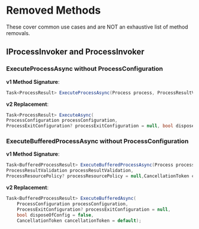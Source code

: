 # Removed Methods
These cover common use cases and are NOT an exhaustive list of method removals.

## IProcessInvoker and ProcessInvoker

### ExecuteProcessAsync without ProcessConfiguration

**v1 Method Signature**:
```csharp
Task<ProcessResult> ExecuteProcessAsync(Process process, ProcessResultValidation processResultValidation, ProcessResourcePolicy? processResourcePolicy = null, CancellationToken cancellationToken = default);
```

**v2 Replacement**:
```csharp
Task<ProcessResult> ExecuteAsync(
ProcessConfiguration processConfiguration,
ProcessExitConfiguration? processExitConfiguration = null, bool disposeOfConfig = false,CancellationToken cancellationToken = default);
```

### ExecuteBufferedProcessAsync without ProcessConfiguration

**v1 Method Signature**:
```csharp
Task<BufferedProcessResult> ExecuteBufferedProcessAsync(Process process,
ProcessResultValidation processResultValidation,
ProcessResourcePolicy? processResourcePolicy = null,CancellationToken cancellationToken = default);
```

**v2 Replacement**:
```csharp
Task<BufferedProcessResult> ExecuteBufferedAsync(
    ProcessConfiguration processConfiguration,
    ProcessExitConfiguration? processExitConfiguration = null,
    bool disposeOfConfig = false,
    CancellationToken cancellationToken = default);
```

